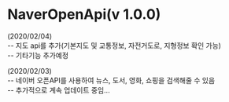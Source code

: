 # NaverOpenApi(v 1.0.0)
(2020/02/04)  
-- 지도 api를 추가(기본지도 및 교통정보, 자전거도로, 지형정보 확인 가능)  
-- 기타기능 추가예정  
  
(2020/02/03)  
-- 네이버 오픈API를 사용하여 뉴스, 도서, 영화, 쇼핑을 검색해줄 수 있음  
-- 추가적으로 계속 업데이트 중임...  
